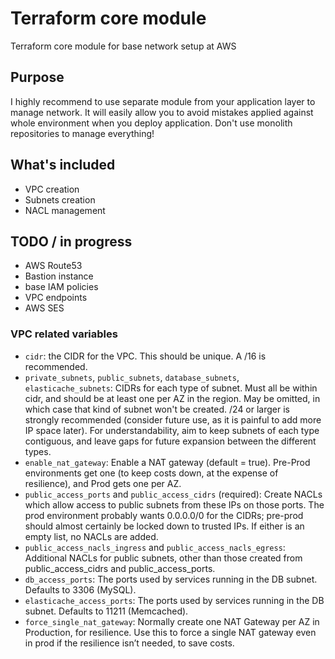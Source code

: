 # Terraform core module
Terraform core module for base network setup at AWS

## Purpose
I highly recommend to use separate module from your application layer to manage network. It will easily allow you to avoid mistakes applied against whole environment when you deploy application. Don't use monolith repositories to manage everything!

## What's included
- VPC creation
- Subnets creation
- NACL management

## TODO / in progress
- AWS Route53
- Bastion instance
- base IAM policies
- VPC endpoints
- AWS SES

### VPC related variables
- `cidr`: the CIDR for the VPC. This should be unique. A /16 is recommended.
- `private_subnets`, `public_subnets`, `database_subnets`, `elasticache_subnets`: CIDRs for each type of subnet. Must all be within cidr, and should be at least one per AZ in the region. May be omitted, in which case that kind of subnet won't be created. /24 or larger is strongly recommended (consider future use, as it is painful to add more IP space later). For understandability, aim to keep subnets of each type contiguous, and leave gaps for future expansion between the different types.
- `enable_nat_gateway`: Enable a NAT gateway (default = true). Pre-Prod environments get one (to keep costs down, at the expense of resilience), and Prod gets one per AZ.
- `public_access_ports` and `public_access_cidrs` (required): Create NACLs which allow access to public subnets from these IPs on those ports. The prod environment probably wants 0.0.0.0/0 for the CIDRs; pre-prod should almost certainly be locked down to trusted IPs. If either is an empty list, no NACLs are added.
- `public_access_nacls_ingress` and `public_access_nacls_egress`: Additional NACLs for public subnets, other than those created from public_access_cidrs and public_access_ports.
- `db_access_ports`: The ports used by services running in the DB subnet. Defaults to 3306 (MySQL).
- `elasticache_access_ports`: The ports used by services running in the DB subnet. Defaults to 11211 (Memcached).
- `force_single_nat_gateway`: Normally create one NAT Gateway per AZ in Production, for resilience. Use this to force a single NAT gateway even in prod if the resilience isn’t needed, to save costs.
